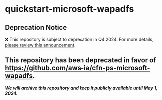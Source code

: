 # quickstart-microsoft-wapadfs 
## Deprecation Notice

:x: This repository is subject to deprecation in Q4 2024. For more details, [please review this announcement](https://github.com/aws-ia/.announcements/issues/1). 

## This repository has been deprecated in favor of https://github.com/aws-ia/cfn-ps-microsoft-wapadfs. 
***We will archive this repository and keep it publicly available until May 1, 2024.***
